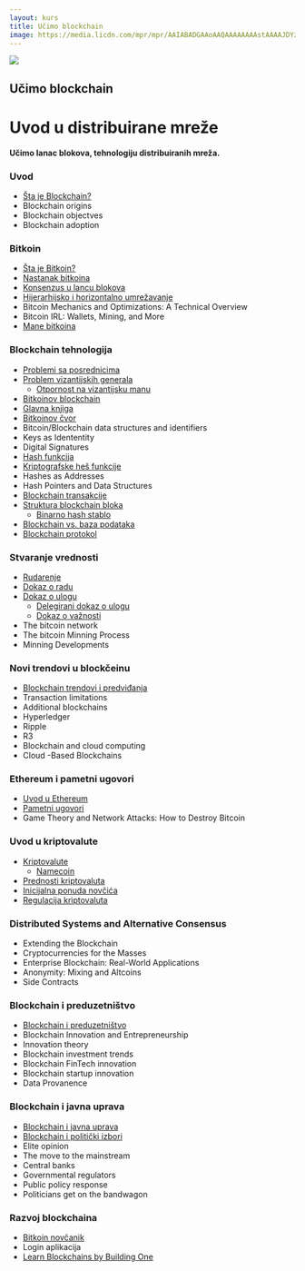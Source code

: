 ```yaml
---
layout: kurs
title: Učimo blockchain
image: https://media.licdn.com/mpr/mpr/AAIABADGAAoAAQAAAAAAAAstAAAAJDYzMmY5NTNhLTE1ODctNDA2MC04OGEzLTU5NzM0OGZiZjdiMA.jpg
---
```


![]({{page.image}})

## Učimo blockchain
# Uvod u distribuirane mreže

**Učimo lanac blokova, tehnologiju distribuiranih mreža.**

### Uvod

- [Šta je Blockchain?](/sta-je-blockchain)
- Blockchain origins
- Blockchain objectves
- Blockchain adoption

### Bitkoin

- [Šta je Bitkoin?](/sta-je-bitkoin)
- [Nastanak bitkoina](/nastanak-bitkoina)
- [Konsenzus u lancu blokova](/konsenzus-u-blockchainu)
- [Hijerarhijsko i horizontalno umrežavanje](/hijerarhijsko-i-horizontalno-umrezavanje)
- Bitcoin Mechanics and Optimizations: A Technical Overview
- Bitcoin IRL: Wallets, Mining, and More
- [Mane bitkoina](/mane-bitkoina)

### Blockchain tehnologija

- [Problemi sa posrednicima](/problemi-sa-posrednicima)
- [Problem vizantijskih generala](/problem-vizantijskih-generala)
  - [Otpornost na vizantijsku manu](/byzantine-fault-tolerance)
- [Bitkoinov blockchain](/bitkoinov-blockchain)
- [Glavna knjiga](/blockchain-ledger)
- [Bitkoinov čvor](/bitkoinov-cvor)
- Bitcoin/Blockchain data structures and identifiers
- Keys as Idententity
- Digital Signatures
- [Hash funkcija](/hash-funkcija)
- [Kriptografske heš funkcije](/kriptografske-hash-funkcije)
- Hashes as Addresses
- Hash Pointers and Data Structures
- [Blockchain transakcije](/blockchain-transakcije)
- [Struktura blockchain bloka](/struktura-blockchain-bloka)
  - [Binarno hash stablo](/binarno-hash-stablo)
- [Blockchain vs. baza podataka](/blockchain-vs-baza-podataka)
- [Blockchain protokol](/blockchain-protokol)

### Stvaranje vrednosti

- [Rudarenje](/rudarenje)
- [Dokaz o radu](/dokaz-o-radu)
- [Dokaz o ulogu](/dokaz-o-ulogu)
  - [Delegirani dokaz o ulogu](/delegirani-dokaz-o-ulogu)
  - [Dokaz o važnosti](/dokaz-o-vaznosti)
- The bitcoin network
- The bitcoin Minning Process
- Minning Developments

### Novi trendovi u blockčeinu

- [Blockchain trendovi i predviđanja](/blockchain-trendovi)
- Transaction limitations
- Additional blockchains
- Hyperledger
- Ripple
- R3
- Blockchain and cloud computing
- Cloud -Based Blockchains

### Ethereum i pametni ugovori

- [Uvod u Ethereum](/ethereum)
- [Pametni ugovori](/pametni-ugovori)
- Game Theory and Network Attacks: How to Destroy Bitcoin

### Uvod u kriptovalute

- [Kriptovalute](/kriptovalute)
  - [Namecoin](/namecoin)
- [Prednosti kriptovaluta](/prednosti-kriptovaluta)
- [Inicijalna ponuda novčića](/inicijalna-ponuda-novcica)
- [Regulacija kriptovaluta](/regulacija-kriptovaluta)

### Distributed Systems and Alternative Consensus

- Extending the Blockchain
- Cryptocurrencies for the Masses
- Enterprise Blockchain: Real-World Applications
- Anonymity: Mixing and Altcoins
- Side Contracts

### Blockchain i preduzetništvo

- [Blockchain i preduzetništvo](/blockchain-i-preduzetnistvo)
- Blockchain Innovation and Entrepreneurship
- Innovation theory
- Blockchain investment trends
- Blockchain FinTech innovation
- Blockchain startup innovation
- Data Provanence

### Blockchain i javna uprava

- [Blockchain i javna uprava](/blockchain-i-javna-uprava)
- [Blockchain i politički izbori](/blockchain-i-izbori)
- Elite opinion
- The move to the mainstream
- Central banks
- Governmental regulators
- Public policy response
- Politicians get on the bandwagon

### Razvoj blockchaina

- [Bitkoin novčanik](/bitkoin-novcanik)
- Login aplikacija
- [Learn Blockchains by Building One](https://hackernoon.com/learn-blockchains-by-building-one--f46)
